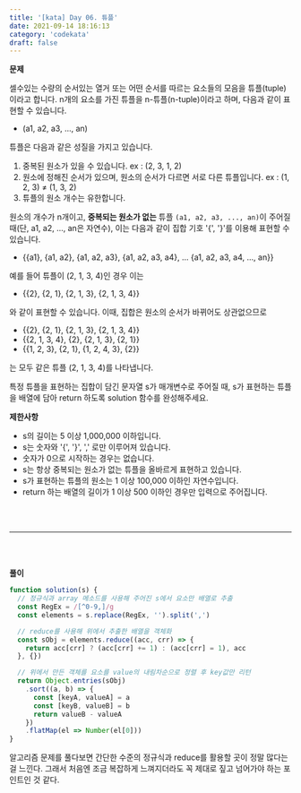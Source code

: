 ```yaml
---
title: '[kata] Day 06. 튜플'
date: 2021-09-14 18:16:13
category: 'codekata'
draft: false
---
```


**문제**

셀수있는 수량의 순서있는 열거 또는 어떤 순서를 따르는 요소들의 모음을 튜플(tuple)이라고 합니다. n개의 요소를 가진 튜플을 n-튜플(n-tuple)이라고 하며, 다음과 같이 표현할 수 있습니다.

- (a1, a2, a3, ..., an)

튜플은 다음과 같은 성질을 가지고 있습니다.

1. 중복된 원소가 있을 수 있습니다. ex : (2, 3, 1, 2)
2. 원소에 정해진 순서가 있으며, 원소의 순서가 다르면 서로 다른 튜플입니다. ex : (1, 2, 3) ≠ (1, 3, 2)
3. 튜플의 원소 개수는 유한합니다.

원소의 개수가 n개이고, **중복되는 원소가 없는** 튜플 `(a1, a2, a3, ..., an)`이 주어질 때(단, a1, a2, ..., an은 자연수), 이는 다음과 같이 집합 기호 '{', '}'를 이용해 표현할 수 있습니다.

- {{a1}, {a1, a2}, {a1, a2, a3}, {a1, a2, a3, a4}, ... {a1, a2, a3, a4, ..., an}}

예를 들어 튜플이 (2, 1, 3, 4)인 경우 이는

- {{2}, {2, 1}, {2, 1, 3}, {2, 1, 3, 4}}

와 같이 표현할 수 있습니다. 이때, 집합은 원소의 순서가 바뀌어도 상관없으므로

- {{2}, {2, 1}, {2, 1, 3}, {2, 1, 3, 4}}
- {{2, 1, 3, 4}, {2}, {2, 1, 3}, {2, 1}}
- {{1, 2, 3}, {2, 1}, {1, 2, 4, 3}, {2}}

는 모두 같은 튜플 (2, 1, 3, 4)를 나타냅니다.

특정 튜플을 표현하는 집합이 담긴 문자열 s가 매개변수로 주어질 때, s가 표현하는 튜플을 배열에 담아 return 하도록 solution 함수를 완성해주세요.

**제한사항**

- s의 길이는 5 이상 1,000,000 이하입니다.
- s는 숫자와 '{', '}', ',' 로만 이루어져 있습니다.
- 숫자가 0으로 시작하는 경우는 없습니다.
- s는 항상 중복되는 원소가 없는 튜플을 올바르게 표현하고 있습니다.
- s가 표현하는 튜플의 원소는 1 이상 100,000 이하인 자연수입니다.
- return 하는 배열의 길이가 1 이상 500 이하인 경우만 입력으로 주어집니다.

<br/>
<br/>

---

<br/>
<br/>

**풀이**

```javascript
function solution(s) {
  // 정규식과 array 메소드를 사용해 주어진 s에서 요소만 배열로 추출
  const RegEx = /[^0-9,]/g
  const elements = s.replace(RegEx, '').split(',')

  // reduce를 사용해 위에서 추출한 배열을 객체화
  const sObj = elements.reduce((acc, crr) => {
    return acc[crr] ? (acc[crr] += 1) : (acc[crr] = 1), acc
  }, {})

  // 위에서 만든 객체를 요소를 value의 내림차순으로 정렬 후 key값만 리턴
  return Object.entries(sObj)
    .sort((a, b) => {
      const [keyA, valueA] = a
      const [keyB, valueB] = b
      return valueB - valueA
    })
    .flatMap(el => Number(el[0]))
}
```

알고리즘 문제를 풀다보면 간단한 수준의 정규식과 reduce를 활용할 곳이 정말 많다는 걸 느낀다. 그래서 처음엔 조금 복잡하게 느껴지더라도 꼭 제대로 짚고 넘어가야 하는 포인트인 것 같다.

<br/>
<br/>
<br/>
<br/>
